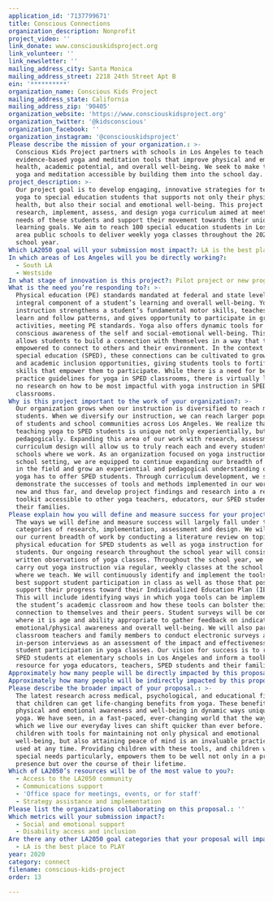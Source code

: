 ```yaml
---
application_id: '7137799671'
title: Conscious Connections
organization_description: Nonprofit
project_video: ''
link_donate: www.consciouskidsproject.org
link_volunteer: ''
link_newsletter: ''
mailing_address_city: Santa Monica
mailing_address_street: 2218 24th Street Apt B
ein: '**********'
organization_name: Conscious Kids Project
mailing_address_state: California
mailing_address_zip: '90405'
organization_website: 'https://www.consciouskidsproject.org'
organization_twitter: '@kidsconscious'
organization_facebook: ''
organization_instagram: '@consciouskidsproject'
Please describe the mission of your organization.: >-
  Conscious Kids Project partners with schools in Los Angeles to teach students
  evidence-based yoga and meditation tools that improve physical and emotional
  health, academic potential, and overall well-being. We seek to make tools of
  yoga and meditation accessible by building them into the school day.
project_description: >-
  Our project goal is to develop engaging, innovative strategies for teaching
  yoga to special education students that supports not only their physical
  health, but also their social and emotional well-being. This project will
  research, implement, assess, and design yoga curriculum aimed at meeting the
  needs of these students and support their movement towards their unique
  learning goals. We aim to reach 100 special education students in Los Angeles
  area public schools to deliver weekly yoga classes throughout the 2020/2021
  school year.
Which LA2050 goal will your submission most impact?: LA is the best place to CONNECT
In which areas of Los Angeles will you be directly working?:
  - South LA
  - Westside
In what stage of innovation is this project?: Pilot project or new program (testing or implementing a new idea)
What is the need you’re responding to?: >-
  Physical education (PE) standards mandated at federal and state levels are an
  integral component of a student’s learning and overall well-being. Yoga
  instruction strengthens a student’s fundamental motor skills, teaches them to
  learn and follow patterns, and gives opportunity to participate in group
  activities, meeting PE standards. Yoga also offers dynamic tools for building
  conscious awareness of the self and social-emotional well-being. This practice
  allows students to build a connection with themselves in a way that they feel
  empowered to connect to others and their environment. In the context of
  special education (SPED), these connections can be cultivated to grow social
  and academic inclusion opportunities, giving students tools to fortify the
  skills that empower them to participate. While there is a need for best
  practice guidelines for yoga in SPED classrooms, there is virtually little or
  no research on how to be most impactful with yoga instruction in SPED
  classrooms.
Why is this project important to the work of your organization?: >-
  Our organization grows when our instruction is diversified to reach more
  students. When we diversify our instruction, we can reach larger populations
  of students and school communities across Los Angeles. We realize that
  teaching yoga to SPED students is unique not only experientially, but also
  pedagogically. Expanding this area of our work with research, assessment, and
  curriculum design will allow us to truly reach each and every student at the
  schools where we work. As an organization focused on yoga instruction in a
  school setting, we are equipped to continue expanding our breadth of knowledge
  in the field and grow an experiential and pedagogical understanding of what
  yoga has to offer SPED students. Through curriculum development, we seek to
  demonstrate the successes of tools and methods implemented in our work both
  new and thus far, and develop project findings and research into a resource
  toolkit accessible to other yoga teachers, educators, our SPED students and
  their families.
Please explain how you will define and measure success for your project.: >-
  The ways we will define and measure success will largely fall under the
  categories of research, implementation, assessment and design. We will augment
  our current breadth of work by conducting a literature review on topics of
  physical education for SPED students as well as yoga instruction for SPED
  students. Our ongoing research throughout the school year will consist of
  written observations of yoga classes. Throughout the school year, we will
  carry out yoga instruction via regular, weekly classes at the school sites
  where we teach. We will continuously identify and implement the tools that
  best support student participation in class as well as those that positively
  support their progress toward their Individualized Education Plan (IEP) goals.
  This will include identifying ways in which yoga tools can be implemented in
  the student’s academic classroom and how these tools can bolster their
  connection to themselves and their peers. Student surveys will be conducted
  where it is age and ability appropriate to gather feedback on indicators of
  emotional/physical awareness and overall well-being. We will also partner with
  classroom teachers and family members to conduct electronic surveys and
  in-person interviews as an assessment of the impact and effectiveness of
  student participation in yoga classes. Our vision for success is to reach 100
  SPED students at elementary schools in Los Angeles and inform a toolkit
  resource for yoga educators, teachers, SPED students and their families.
Approximately how many people will be directly impacted by this proposal?: '350'
Approximately how many people will be indirectly impacted by this proposal?: '2500'
Please describe the broader impact of your proposal.: >-
  The latest research across medical, psychological, and educational fields show
  that children can get life-changing benefits from yoga. These benefits support
  physical and emotional awareness and well-being in dynamic ways unique to
  yoga. We have seen, in a fast-paced, ever-changing world that the ways in
  which we live our everyday lives can shift quicker than ever before. Providing
  children with tools for maintaining not only physical and emotional
  well-being, but also attaining peace of mind is an invaluable practice to be
  used at any time. Providing children with these tools, and children with
  special needs particularly, empowers them to be well not only in a practice of
  presence but over the course of their lifetime.
Which of LA2050’s resources will be of the most value to you?:
  - Access to the LA2050 community
  - Communications support
  - 'Office space for meetings, events, or for staff'
  - Strategy assistance and implementation
Please list the organizations collaborating on this proposal.: ''
Which metrics will your submission impact?:
  - Social and emotional support
  - Disability access and inclusion
Are there any other LA2050 goal categories that your proposal will impact?:
  - LA is the best place to PLAY
year: 2020
category: connect
filename: conscious-kids-project
order: 13

---
```

